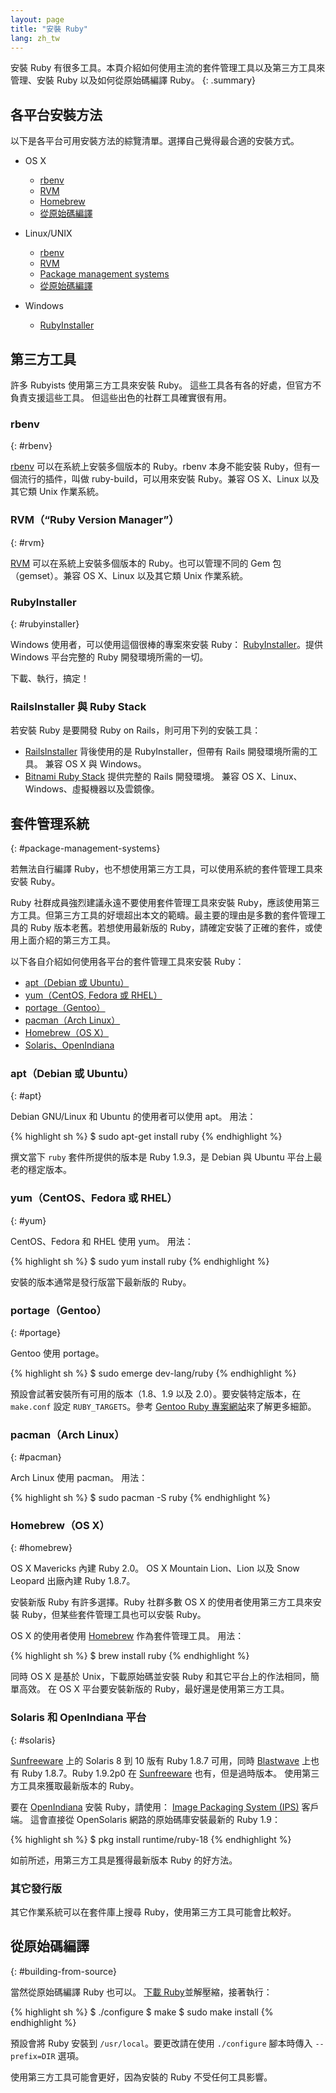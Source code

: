 ```yaml
---
layout: page
title: "安裝 Ruby"
lang: zh_tw
---
```


安裝 Ruby 有很多工具。本頁介紹如何使用主流的套件管理工具以及第三方工具來管理、安裝 Ruby 以及如何從原始碼編譯 Ruby。
{: .summary}


## 各平台安裝方法

以下是各平台可用安裝方法的綜覽清單。選擇自己覺得最合適的安裝方式。

* OS X

  * [rbenv](#rbenv)
  * [RVM](#rvm)
  * [Homebrew](#homebrew)
  * [從原始碼編譯](#building-from-source)

* Linux/UNIX

  * [rbenv](#rbenv)
  * [RVM](#rvm)
  * [Package management systems](#package-management-systems)
  * [從原始碼編譯](#building-from-source)

* Windows

  * [RubyInstaller](#rubyinstaller)


## 第三方工具

許多 Rubyists 使用第三方工具來安裝 Ruby。
這些工具各有各的好處，但官方不負責支援這些工具。
但這些出色的社群工具確實很有用。


### rbenv
{: #rbenv}

[rbenv][rbenv] 可以在系統上安裝多個版本的 Ruby。rbenv 本身不能安裝 Ruby，但有一個流行的插件，叫做 ruby-build，可以用來安裝 Ruby。兼容 OS X、Linux 以及其它類 Unix 作業系統。


### RVM（“Ruby Version Manager”）
{: #rvm}

[RVM][rvm] 可以在系統上安裝多個版本的 Ruby。也可以管理不同的 Gem 包（gemset）。兼容 OS X、Linux 以及其它類 Unix 作業系統。


### RubyInstaller
{: #rubyinstaller}

Windows 使用者，可以使用這個很棒的專案來安裝 Ruby：
[RubyInstaller][rubyinstaller]。提供 Windows 平台完整的 Ruby 開發環境所需的一切。

下載、執行，搞定！


### RailsInstaller 與 Ruby Stack

若安裝 Ruby 是要開發 Ruby on Rails，則可用下列的安裝工具：

* [RailsInstaller][railsinstaller]
  背後使用的是 RubyInstaller，但帶有 Rails 開發環境所需的工具。
  兼容 OS X 與 Windows。
* [Bitnami Ruby Stack][rubystack]
  提供完整的 Rails 開發環境。
  兼容 OS X、Linux、Windows、虛擬機器以及雲鏡像。


## 套件管理系統
{: #package-management-systems}

若無法自行編譯 Ruby，也不想使用第三方工具，可以使用系統的套件管理工具來安裝 Ruby。

Ruby 社群成員強烈建議永遠不要使用套件管理工具來安裝 Ruby，應該使用第三方工具。但第三方工具的好壞超出本文的範疇。最主要的理由是多數的套件管理工具的 Ruby 版本老舊。若想使用最新版的 Ruby，請確定安裝了正確的套件，或使用上面介紹的第三方工具。

以下各自介紹如何使用各平台的套件管理工具來安裝 Ruby：

* [apt（Debian 或 Ubuntu）](#apt)
* [yum（CentOS, Fedora 或 RHEL）](#yum)
* [portage（Gentoo）](#gentoo)
* [pacman（Arch Linux）](#pacman)
* [Homebrew（OS X）](#homebrew)
* [Solaris、OpenIndiana](#solaris)


### apt（Debian 或 Ubuntu）
{: #apt}

Debian GNU/Linux 和 Ubuntu 的使用者可以使用 apt。
用法：

{% highlight sh %}
$ sudo apt-get install ruby
{% endhighlight %}

撰文當下 `ruby` 套件所提供的版本是 Ruby 1.9.3，是 Debian 與 Ubuntu 平台上最老的穩定版本。


### yum（CentOS、Fedora 或 RHEL）
{: #yum}

CentOS、Fedora 和 RHEL 使用 yum。
用法：

{% highlight sh %}
$ sudo yum install ruby
{% endhighlight %}

安裝的版本通常是發行版當下最新版的 Ruby。


### portage（Gentoo）
{: #portage}

Gentoo 使用 portage。

{% highlight sh %}
$ sudo emerge dev-lang/ruby
{% endhighlight %}

預設會試著安裝所有可用的版本（1.8、1.9 以及 2.0）。要安裝特定版本，在 `make.conf` 設定 `RUBY_TARGETS`。參考 [Gentoo Ruby 專案網站][gentoo-ruby]來了解更多細節。


### pacman（Arch Linux）
{: #pacman}

Arch Linux 使用 pacman。
用法：

{% highlight sh %}
$ sudo pacman -S ruby
{% endhighlight %}


### Homebrew（OS X）
{: #homebrew}

OS X Mavericks 內建 Ruby 2.0。
OS X Mountain Lion、Lion 以及 Snow Leopard 出廠內建 Ruby 1.8.7。

安裝新版 Ruby 有許多選擇。Ruby 社群多數 OS X 的使用者使用第三方工具來安裝 Ruby，但某些套件管理工具也可以安裝 Ruby。

OS X 的使用者使用 [Homebrew][homebrew] 作為套件管理工具。
用法：

{% highlight sh %}
$ brew install ruby
{% endhighlight %}

同時 OS X 是基於 Unix，下載原始碼並安裝 Ruby 和其它平台上的作法相同，簡單高效。
在 OS X 平台要安裝新版的 Ruby，最好還是使用第三方工具。


### Solaris 和 OpenIndiana 平台
{: #solaris}

[Sunfreeware][sunfreeware] 上的 Solaris 8 到 10 版有 Ruby 1.8.7 可用，同時 [Blastwave][blastwave] 上也有 Ruby 1.8.7。Ruby 1.9.2p0 在 [Sunfreeware][sunfreeware] 也有，但是過時版本。
使用第三方工具來獲取最新版本的 Ruby。

要在 [OpenIndiana][openindiana] 安裝 Ruby，請使用：
[Image Packaging System (IPS)][opensolaris-pkg] 客戶端。
這會直接從 OpenSolaris 網路的原始碼庫安裝最新的 Ruby 1.9：

{% highlight sh %}
$ pkg install runtime/ruby-18
{% endhighlight %}

如前所述，用第三方工具是獲得最新版本 Ruby 的好方法。


### 其它發行版

其它作業系統可以在套件庫上搜尋 Ruby，使用第三方工具可能會比較好。


## 從原始碼編譯
{: #building-from-source}

當然從原始碼編譯 Ruby 也可以。
[下載 Ruby](/zh_tw/downloads/)並解壓縮，接著執行：

{% highlight sh %}
$ ./configure
$ make
$ sudo make install
{% endhighlight %}

預設會將 Ruby 安裝到 `/usr/local`。要更改請在使用 `./configure` 腳本時傳入 `--prefix=DIR` 選項。

使用第三方工具可能會更好，因為安裝的 Ruby 不受任何工具影響。


[rvm]: http://rvm.io/
[rbenv]: https://github.com/sstephenson/rbenv
[rubyinstaller]: http://rubyinstaller.org/
[railsinstaller]: http://railsinstaller.org/
[rubystack]: http://bitnami.com/stack/ruby/installer
[sunfreeware]: http://www.sunfreeware.com
[blastwave]: http://www.blastwave.org
[openindiana]: http://openindiana.org/
[opensolaris-pkg]: http://opensolaris.org/os/project/pkg/
[gentoo-ruby]: http://www.gentoo.org/proj/en/prog_lang/ruby/
[homebrew]: http://brew.sh/
